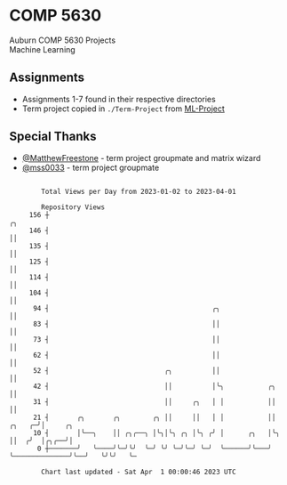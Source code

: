 # COMP 5630
Auburn COMP 5630 Projects  
Machine Learning

## Assignments
- Assignments 1-7 found in their respective directories
- Term project copied in `./Term-Project` from [ML-Project](https://github.com/wumphlett/ML-Project)

## Special Thanks
- [@MatthewFreestone](https://github.com/MatthewFreestone) - term project groupmate and matrix wizard
- [@mss0033](https://github.com/mss0033) - term project groupmate

```

        Total Views per Day from 2023-01-02 to 2023-04-01

        Repository Views
     156 ┼                                                                               ╭╮
     146 ┤                                                                               ││
     135 ┤                                                                               ││
     125 ┤                                                                               ││
     114 ┤                                                                               ││
     104 ┤                                                                               ││
      94 ┤                                         ╭╮                                    ││
      83 ┤                                         ││                                    ││
      73 ┤                                         ││                                    ││
      62 ┤                                         ││                                    ││
      52 ┤                             ╭╮          ││                                    ││
      42 ┤                             ││          │╰╮           ╭╮                      ││
      31 ┤                             ││     ╭╮   │ │           ││                      ││
      21 ┤       ╭╮       ╭╮        ╭╮ ││     ││   │ │           ││               ╭╮   ╭─╯│     ╭╮
      10 ┤       │╰──╮    ││ ╭╮╭──╮ │╰╮│╰╮ ╭╮ │╰╮ ╭╯ │      ╭╮   │╰╮              ││  ╭╯  │╭╮╭──╯│
       0 ┼───────╯   ╰────╯╰─╯╰╯  ╰─╯ ╰╯ ╰─╯╰─╯ ╰─╯  ╰──────╯╰───╯ ╰──────────────╯╰──╯   ╰╯╰╯   ╰─

        Chart last updated - Sat Apr  1 00:00:46 2023 UTC
        
```
